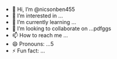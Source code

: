 - 👋 Hi, I’m @nicsonben455
- 👀 I’m interested in ...
- 🌱 I’m currently learning ...
- 💞️ I’m looking to collaborate on ...рdfggs
- 📫 How to reach me ...
- 😄 Pronouns: ...5
- ⚡ Fun fact: ...

<!---
nicsonben4/nicsonben4 is a ✨ special ✨ repository because its `README.md` (this file) appears on your GitHub profile.
You can click the Preview link to take a look at your changes.
--->
